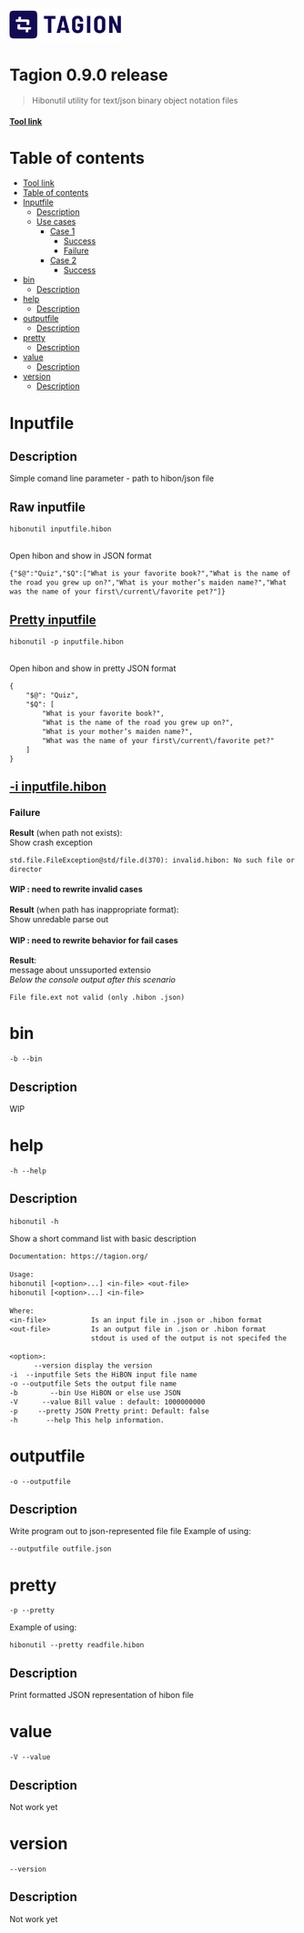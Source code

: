 <a href="https://tagion.org"><img alt="tagion logo" src="https://github.com/tagion/resources/raw/master/branding/logomark.svg?sanitize=true" alt="tagion.org" height="60"></a>
# Tagion 0.9.0 release
>Hibonutil utility for text/json binary object notation files

#### [Tool link](https://github.com/tagion/tagion)

# Table of contents
- [Tool link](#tool-link)
- [Table of contents](#table-of-contents)
- [Inputfile](#inputfile)
  - [Description](#description)
  - [Use cases](#use-cases)
    - [Case 1](#case-1)
      - [Success](#success)
      - [Failure](#failure)
    - [Case 2](#case-2)
      - [Success](#success-1)
- [bin](#bin)
  - [Description](#Description)
- [help](#help)
  - [Description](#Description)
- [outputfile](#outputfile)
  - [Description](#Description)
- [pretty](#pretty)
  - [Description](#Description)
- [value](#value)
  - [Description](#Description)
- [version](#version)
  - [Description](#Description)

# Inputfile
## Description
Simple comand line parameter - path to hibon/json file

## Raw inputfile
```
hibonutil inputfile.hibon
```
<br>Open hibon and show in JSON format
```
{"$@":"Quiz","$Q":["What is your favorite book?","What is the name of the road you grew up on?","What is your mother’s maiden name?","What was the name of your first\/current\/favorite pet?"]}
```
## [Pretty inputfile](#pretty)
```
hibonutil -p inputfile.hibon
```
<br>Open hibon and show in pretty JSON format
```
{
    "$@": "Quiz",
    "$Q": [
        "What is your favorite book?",
        "What is the name of the road you grew up on?",
        "What is your mother’s maiden name?",
        "What was the name of your first\/current\/favorite pet?"
    ]
}
```

## [-i inputfile.hibon](#i_inputfile)


### Failure
**Result** (when path not exists):
<br>Show crash exception
```
std.file.FileException@std/file.d(370): invalid.hibon: No such file or director
```
#### WIP : need to rewrite invalid cases
**Result** (when path has inappropriate format):
<br>Show unredable parse out

#### WIP : need to rewrite behavior for fail cases
**Result**:
<br>message about unssuported extensio
<br>_Below the console output after this scenario_
```
File file.ext not valid (only .hibon .json)
```

# bin
```
-b --bin
```
## Description
WIP

# help
```
-h --help
```
## Description

`hibonutil -h`

Show a short command list with basic description

```
Documentation: https://tagion.org/

Usage:
hibonutil [<option>...] <in-file> <out-file>
hibonutil [<option>...] <in-file>

Where:
<in-file>           Is an input file in .json or .hibon format
<out-file>          Is an output file in .json or .hibon format
                    stdout is used of the output is not specifed the

<option>:
      --version display the version
-i  --inputfile Sets the HiBON input file name
-o --outputfile Sets the output file name
-b        --bin Use HiBON or else use JSON
-V      --value Bill value : default: 1000000000
-p     --pretty JSON Pretty print: Default: false
-h       --help This help information.
```

# outputfile
```
-o --outputfile
```
## Description
Write program out to json-represented file file
Example of using:
```
--outputfile outfile.json
```

# pretty
```
-p --pretty
```
Example of using:
```
hibonutil --pretty readfile.hibon
```
## Description
Print formatted JSON representation of hibon file

# value
```
-V --value
```
## Description
Not work yet

# version
```
--version
```
## Description
Not work yet